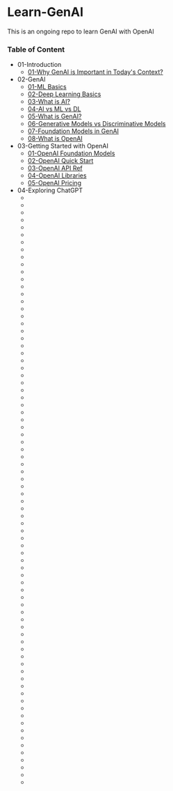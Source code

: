 # Learn-GenAI
This is an ongoing repo to learn GenAI with OpenAI

### Table of Content
* 01-Introduction
    * [01-Why GenAI is Important in Today's Context?](https://www.gartner.com/en/topics/generative-ai)
* 02-GenAI
    * [01-ML Basics](https://www.geeksforgeeks.org/ml-machine-learning/)
    * [02-Deep Learning Basics](https://www.geeksforgeeks.org/introduction-deep-learning/)
    * [03-What is AI?](https://www.geeksforgeeks.org/what-is-artificial-intelligence/)
    * [04-AI vs ML vs DL](https://www.geeksforgeeks.org/difference-between-artificial-intelligence-vs-machine-learning-vs-deep-learning/)
    * [05-What is GenAI?](https://www.geeksforgeeks.org/what-is-generative-ai/)
    * [06-Generative Models vs Discriminative Models](https://www.turing.com/kb/generative-models-vs-discriminative-models-for-deep-learning)
    * [07-Foundation Models in GenAI](https://aws.amazon.com/what-is/foundation-models/)
    * [08-What is OpenAI](https://www.coursera.org/articles/what-is-openai)
* 03-Getting Started with OpenAI
    * [01-OpenAI Foundation Models](https://platform.openai.com/docs/models/overview)
    * [02-OpenAI Quick Start](https://platform.openai.com/docs/overview)
    * [03-OpenAI API Ref](https://platform.openai.com/docs/api-reference)
    * [04-OpenAI Libraries](https://platform.openai.com/docs/libraries)
    * [05-OpenAI Pricing](https://openai.com/pricing)
* 04-Exploring ChatGPT
    * []()
    * []()
    * []()
    * []()
    * []()
    * []()
    * []()
    * []()
    * []()
    * []()
    * []()
    * []()
    * []()
    * []()
    * []()
    * []()
    * []()
    * []()
    * []()
    * []()
    * []()
    * []()
    * []()
    * []()
    * []()
    * []()
    * []()
    * []()
    * []()
    * []()
    * []()
    * []()
    * []()
    * []()
    * []()
    * []()
    * []()
    * []()
    * []()
    * []()
    * []()
    * []()
    * []()
    * []()
    * []()
    * []()
    * []()
    * []()
    * []()
    * []()
    * []()
    * []()
    * []()
    * []()
    * []()
    * []()
    * []()
    * []()
    * []()
    * []()
    * []()
    * []()
    * []()
    * []()
    * []()
    * []()
    * []()
    * []()
    * []()
    * []()
    * []()
    * []()
    * []()
    * []()
    * []()
    * []()
    * []()
    * []()
    * []()
    * []()
    
